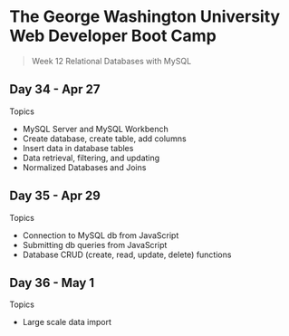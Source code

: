 # **The George Washington University Web Developer Boot Camp**
> Week 12 Relational Databases with MySQL

## **Day 34 - Apr 27**
Topics
- MySQL Server and MySQL Workbench
- Create database, create table, add columns
- Insert data in database tables
- Data retrieval, filtering, and updating
- Normalized Databases and Joins

## **Day 35 - Apr 29**
Topics
- Connection to MySQL db from JavaScript
- Submitting db queries from JavaScript
- Database CRUD (create, read, update, delete) functions

## **Day 36 - May 1**
Topics
- Large scale data import 